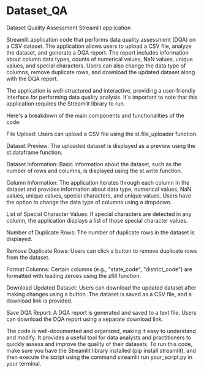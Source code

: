 # Dataset_QA
Dataset Quality Assessment Streamlit application 

Streamlit application code that performs data quality assessment (DQA) on a CSV dataset. The application allows users to upload a CSV file, analyze the dataset, and generate a DQA report. The report includes information about column data types, counts of numerical values, NaN values, unique values, and special characters. Users can also change the data type of columns, remove duplicate rows, and download the updated dataset along with the DQA report.

The application is well-structured and interactive, providing a user-friendly interface for performing data quality analysis. It's important to note that this application requires the Streamlit library to run.

Here's a breakdown of the main components and functionalities of the code:

File Upload: Users can upload a CSV file using the st.file_uploader function.

Dataset Preview: The uploaded dataset is displayed as a preview using the st.dataframe function.

Dataset Information: Basic information about the dataset, such as the number of rows and columns, is displayed using the st.write function.

Column Information: The application iterates through each column in the dataset and provides information about data type, numerical values, NaN values, unique values, special characters, and unique values. Users have the option to change the data type of columns using a dropdown.

List of Special Character Values: If special characters are detected in any column, the application displays a list of those special character values.

Number of Duplicate Rows: The number of duplicate rows in the dataset is displayed.

Remove Duplicate Rows: Users can click a button to remove duplicate rows from the dataset.

Format Columns: Certain columns (e.g., "state_code", "district_code") are formatted with leading zeroes using the zfill function.

Download Updated Dataset: Users can download the updated dataset after making changes using a button. The dataset is saved as a CSV file, and a download link is provided.

Save DQA Report: A DQA report is generated and saved to a text file. Users can download the DQA report using a separate download link.

The code is well-documented and organized, making it easy to understand and modify. It provides a useful tool for data analysts and practitioners to quickly assess and improve the quality of their datasets. To run this code, make sure you have the Streamlit library installed (pip install streamlit), and then execute the script using the command streamlit run your_script.py in your terminal.